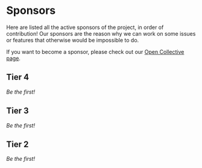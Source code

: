 # Sponsors

Here are listed all the active sponsors of the project, in order of contribution!
Our sponsors are the reason why we can work on some issues or features
that otherwise would be impossible to do.

If you want to become a sponsor, please check out our [Open Collective page](https://opencollective.com/fastify).

## Tier 4

_Be the first!_

## Tier 3

_Be the first!_

## Tier 2

_Be the first!_
